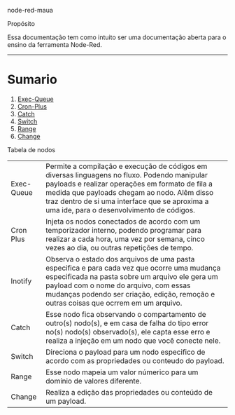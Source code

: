 node-red-maua

Propósito

Essa documentação tem como intuito ser uma documentação aberta para o ensino da ferramenta Node-Red.

<hr>
<h1>Sumario</h1>

<ol>
<li><a href="">Exec-Queue</a></li>
<li><a href="">Cron-Plus</a></li>
<li><a href="">Catch</a></li>
<li><a href="">Switch</a></li>
<li><a href="">Range</a></li>
<li><a href="">Change</a></li>
</ol>
Tabela de nodos

<center>
<table>
<tr>
<td>Exec-Queue</td>
<td>Permite a compilação e execução de códigos em diversas linguagens no fluxo. Podendo manipular payloads e realizar operações em formato de fila a medida que payloads chegam ao nodo. Alêm disso traz dentro de si uma interface que se aproxima a uma ide, para o desenvolvimento de códigos.</td>
</tr>
<tr>
<td>Cron Plus</td>
<td>Injeta os nodos conectados de acordo com um temporizador interno, podendo programar para realizar a cada hora, uma vez por semana, cinco vezes ao dia, ou outras repetições de tempo.</td>
</tr>
<tr>
<td>Inotify</td>
<td>Observa o estado dos arquivos de uma pasta especifica e para cada vez que ocorre uma mudança especificada na pasta sobre um arquivo ele gera um payload com o nome do arquivo, com essas mudanças podendo ser criação, edição, remoção e outras coisas que ocrrem em um arquivo.</td>
</tr>
<tr>
<td>Catch</td>
<td>Esse nodo fica observando o compartamento de outro(s) nodo(s), e em casa de falha do tipo error no(s) nodo(s) observado(s), ele capta esse erro e realiza a injeção em um nodo que você conecte nele.</td>
</tr>
<tr>
<td>Switch</td>
<td>Direciona o payload para um nodo especifico de acordo com as propriedades ou conteudo do payload.</td>
</tr>
<tr>
<td>Range</td>
<td>Esse nodo mapeia um valor númerico para um domínio de valores diferente.</td>
</tr>
<tr>
<td>Change</td>
<td>Realiza a edição das propriedades ou conteúdo de um payload.</td>
</tr>

</table>
</center>
